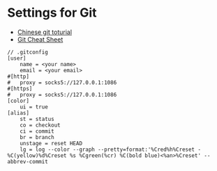 # Settings for Git

- [Chinese git toturial](https://www.liaoxuefeng.com/wiki/896043488029600)
- [Git Cheat Sheet](https://github.com/arslanbilal/git-cheat-sheet)

```
// .gitconfig
[user]
	name = <your name>
	email = <your email>
#[http]
#	proxy = socks5://127.0.0.1:1086
#[https]
#	proxy = socks5://127.0.0.1:1086
[color]
	ui = true
[alias]
	st = status
	co = checkout
	ci = commit
	br = branch
	unstage = reset HEAD
	lg = log --color --graph --pretty=format:'%Cred%h%Creset -%C(yellow)%d%Creset %s %Cgreen(%cr) %C(bold blue)<%an>%Creset' --abbrev-commit

```
